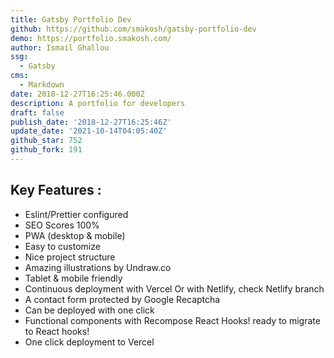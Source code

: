 ```yaml
---
title: Gatsby Portfolio Dev
github: https://github.com/smakosh/gatsby-portfolio-dev
demo: https://portfolio.smakosh.com/
author: Ismail Ghallou
ssg:
  - Gatsby
cms:
  - Markdown
date: 2018-12-27T16:25:46.000Z
description: A portfolio for developers
draft: false
publish_date: '2018-12-27T16:25:46Z'
update_date: '2021-10-14T04:05:40Z'
github_star: 752
github_fork: 191
---
```

## Key Features :

- Eslint/Prettier configured
- SEO Scores 100%
- PWA (desktop & mobile)
- Easy to customize
- Nice project structure
- Amazing illustrations by Undraw.co
- Tablet & mobile friendly
- Continuous deployment with Vercel Or with Netlify, check Netlify branch
- A contact form protected by Google Recaptcha
- Can be deployed with one click
- Functional components with Recompose React Hooks! ready to migrate to React hooks!
- One click deployment to Vercel
